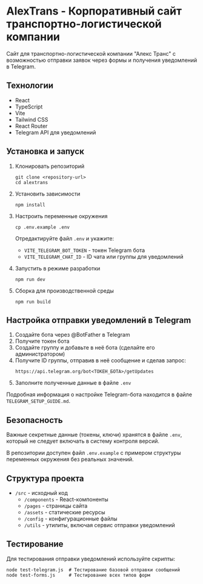 # AlexTrans - Корпоративный сайт транспортно-логистической компании

Сайт для транспортно-логистической компании "Алекс Транс" с возможностью отправки заявок через формы и получения уведомлений в Telegram.

## Технологии

- React
- TypeScript
- Vite
- Tailwind CSS
- React Router
- Telegram API для уведомлений

## Установка и запуск

1. Клонировать репозиторий
   ```
   git clone <repository-url>
   cd alextrans
   ```

2. Установить зависимости
   ```
   npm install
   ```

3. Настроить переменные окружения
   ```
   cp .env.example .env
   ```
   
   Отредактируйте файл `.env` и укажите:
   - `VITE_TELEGRAM_BOT_TOKEN` - токен Telegram бота
   - `VITE_TELEGRAM_CHAT_ID` - ID чата или группы для уведомлений

4. Запустить в режиме разработки
   ```
   npm run dev
   ```

5. Сборка для производственной среды
   ```
   npm run build
   ```

## Настройка отправки уведомлений в Telegram

1. Создайте бота через @BotFather в Telegram
2. Получите токен бота
3. Создайте группу и добавьте в неё бота (сделайте его администратором)
4. Получите ID группы, отправив в неё сообщение и сделав запрос:
   ```
   https://api.telegram.org/bot<ТОКЕН_БОТА>/getUpdates
   ```
5. Заполните полученные данные в файле `.env`

Подробная информация о настройке Telegram-бота находится в файле `TELEGRAM_SETUP_GUIDE.md`.

## Безопасность

Важные секретные данные (токены, ключи) хранятся в файле `.env`, который не следует включать в систему контроля версий.

В репозитории доступен файл `.env.example` с примером структуры переменных окружения без реальных значений.

## Структура проекта

- `/src` - исходный код
  - `/components` - React-компоненты
  - `/pages` - страницы сайта
  - `/assets` - статические ресурсы
  - `/config` - конфигурационные файлы
  - `/utils` - утилиты, включая сервис отправки уведомлений

## Тестирование

Для тестирования отправки уведомлений используйте скрипты:

```
node test-telegram.js  # Тестирование базовой отправки сообщений
node test-forms.js     # Тестирование всех типов форм
``` 